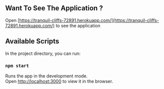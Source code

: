 ## Want To See The Application ?
Open [https://tranquil-cliffs-72891.herokuapp.com/](https://tranquil-cliffs-72891.herokuapp.com/)
to see the application

## Available Scripts

In the project directory, you can run:

### `npm start`

Runs the app in the development mode.\
Open [http://localhost:3000](http://localhost:3000) to view it in the browser.

